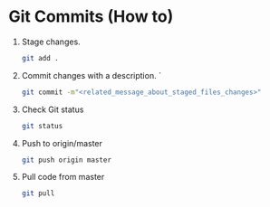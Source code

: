 # Git Commits (How to)

1. Stage changes.

   ```sh
   git add .
   ```

2. Commit changes with a description.
`
   ```sh
   git commit -m"<related_message_about_staged_files_changes>"
   ```

3. Check Git status

   ```sh
   git status
   ```

4. Push to origin/master

   ```sh
   git push origin master
   ```

5. Pull code from master
   ```sh
   git pull
   ```
